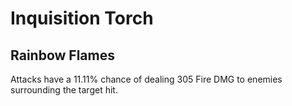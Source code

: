 # Inquisition Torch

## Rainbow Flames

Attacks have a 11.11% chance of dealing 305 Fire DMG to enemies surrounding the target hit.